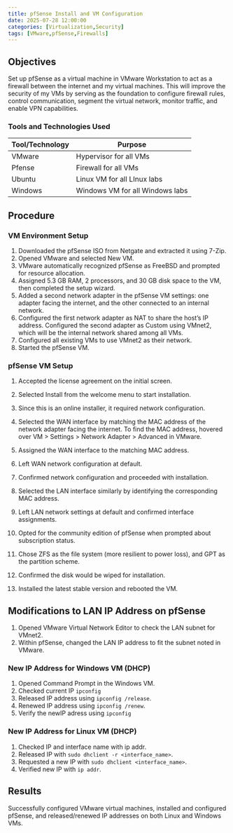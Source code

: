 ```yaml
---
title: pfSense Install and VM Configuration
date: 2025-07-28 12:00:00 
categories: [Virtualization,Security]
tags: [VMware,pfSense,Firewalls]
---
```



## Objectives

 Set up pfSense as a virtual machine in VMware Workstation to act as a firewall between the internet and my virtual machines. This will improve the security of my VMs by serving as the foundation to configure firewall rules, control communication, segment the virtual network, monitor traffic, and enable VPN capabilities.

### Tools and Technologies Used

| Tool/Technology     | Purpose |
| ----------- | ----------- |
| VMware    | Hypervisor for all VMs    |
| Pfense | Firewall for all VMs       |
| Ubuntu | Linux VM for all LInux labs|
| Windows | Windows VM for all Windows labs|

## Procedure
### VM Environment Setup
1.	Downloaded the pfSense ISO from Netgate and extracted it using 7-Zip.
2.	Opened VMware and selected New VM.
3.	VMware automatically recognized pfSense as FreeBSD and prompted for resource allocation.
4.	Assigned 5.3 GB RAM, 2 processors, and 30 GB disk space to the VM, then completed the setup wizard.
5.	Added a second network adapter in the pfSense VM settings: one adapter facing the internet, and the other connected to an internal network.
6.	Configured the first network adapter as NAT to share the host’s IP address. Configured the second adapter as Custom using VMnet2, which will be the internal network shared among all VMs.
7.	Configured all existing VMs to use VMnet2 as their network.
8.	Started the pfSense VM.

### pfSense VM Setup
1.	Accepted the license agreement on the initial screen.

2.	Selected Install from the welcome menu to start installation.


3.	Since this is an online installer, it required network configuration.

4.	Selected the WAN interface by matching the MAC address of the network 
adapter facing the internet. To find the MAC address, hovered over VM > Settings > Network Adapter > Advanced in VMware.


5.	Assigned the WAN interface to the matching MAC address.

6.	Left WAN network configuration at default.

7.	Confirmed network configuration and proceeded with installation.

8.	Selected the LAN interface similarly by identifying the corresponding MAC address.

9.	Left LAN network settings at default and confirmed interface assignments.

10.	Opted for the community edition of pfSense when prompted about subscription status.

11.	Chose ZFS as the file system (more resilient to power loss), and GPT as the partition scheme.


12.	Confirmed the disk would be wiped for installation.

13.	Installed the latest stable version and rebooted the VM.

## Modifications to LAN IP Address on pfSense
1.	Opened VMware Virtual Network Editor to check the LAN subnet for VMnet2.
2.	Within pfSense, changed the LAN IP address to fit the subnet noted in VMware.

### New IP Address for Windows VM (DHCP)
1.	Opened Command Prompt in the Windows VM.
2.	Checked current IP  `ipconfig`
3.	Released IP address using `ipconfig /release`.
4.	Renewed IP address using `ipconfig /renew`.
5.  Verify the newIP adress using `ipconfig`

### New IP Address for Linux VM (DHCP)
1.	Checked IP and interface name with ip addr.
2.	Released IP with `sudo dhclient -r <interface_name>`.
3.	Requested a new IP with `sudo dhclient <interface_name>`.
4.	Verified new IP with `ip addr`.

## Results

Successfully configured VMware virtual machines, installed and configured pfSense, and released/renewed IP addresses on both Linux and Windows VMs.


